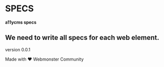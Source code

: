 # SPECS 

**a11ycms specs**

We need to write all specs for each web element.
---
version 0.0.1

Made with ❤️ Webmonster Community
